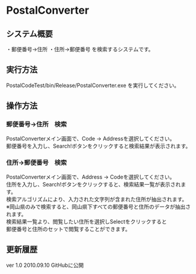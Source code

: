 # PostalConverter

## システム概要
・郵便番号→住所
・住所→郵便番号
を検索するシステムです。

## 実行方法
PostalCodeTest/bin/Release/PostalConverter.exe
を実行してください。

## 操作方法
### 郵便番号→住所　検索
PostalConverterメイン画面で、Code → Addressを選択してください。  
郵便番号を入力し、Search!ボタンをクリックすると検索結果が表示されます。  

### 住所→郵便番号　検索
PostalConverterメイン画面で、Address → Codeを選択してください。  
住所を入力し、Search!ボタンをクリックすると、検索結果一覧が表示されます。  
検索アルゴリズムにより、入力された文字列が含まれた住所が抽出されます。  
※岡山県のみで検索すると、岡山県下すべての郵便番号と住所のデータが抽出されます。  
検索結果一覧より、閲覧したい住所を選択しSelectをクリックすると  
郵便番号と住所のセットで閲覧することができます。  

## 更新履歴
ver 1.0 2010.09.10 GitHubに公開
